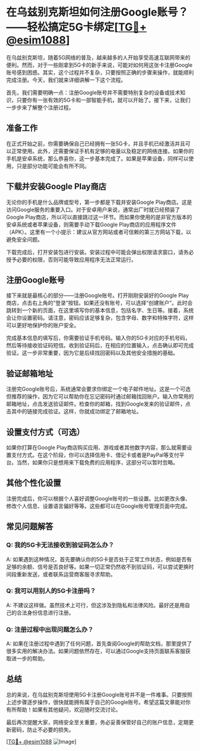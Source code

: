 # 在乌兹别克斯坦如何注册Google账号？——轻松搞定5G卡绑定[[TG💪+ @esim1088](https://t.me/s/esim1088)]

在乌兹别克斯坦，随着5G网络的普及，越来越多的人开始享受高速互联网带来的便利。然而，对于一些刚拿到5G卡的新手来说，可能对如何用这张卡注册Google账号感到困惑。其实，这个过程并不复杂，只要按照正确的步骤来操作，就能顺利完成注册。今天，我们就来详细讲解一下这个流程。

首先，我们需要明确一点：注册Google账号并不需要特别复杂的设备或技术知识，只要你有一张有效的5G卡和一部智能手机，就可以开始了。接下来，让我们一步步来了解整个注册过程。

## 准备工作

在正式开始之前，你需要确保自己已经拥有一张5G卡，并且手机已经激活并且可以正常使用。此外，还需要保证手机有足够的电量以及稳定的网络连接。如果你的手机是安卓系统，那么恭喜你，这一步基本完成了。如果是苹果设备，同样可以使用，只是部分功能可能会有所不同。

## 下载并安装Google Play商店

无论你的手机是什么品牌或型号，第一步都是下载并安装Google Play商店。这是访问Google服务的重要入口。对于安卓用户来说，通常出厂时就已经预装了Google Play商店，所以可以直接跳过这一环节。而如果你使用的是非官方版本的安卓系统或者苹果设备，则需要手动下载Google Play商店的应用程序文件（APK）。这里有一个小提示：建议从官方网站或者可信赖的第三方网站下载，以避免安全问题。

下载完成后，打开安装包进行安装。安装过程中可能会弹出权限请求窗口，请务必授予必要的权限，否则可能导致应用程序无法正常运行。

## 注册Google账号

接下来就是最核心的部分——注册Google账号。打开刚刚安装好的Google Play商店，点击右上角的“登录”按钮。如果还没有账号，可以选择“创建账户”。此时会跳转到一个新的页面，在这里填写你的基本信息，包括名字、生日等。接着，系统会让你设置密码。请注意，密码应该足够复杂，包含字母、数字和特殊字符，这样可以更好地保护你的账户安全。

完成基本信息的填写后，你需要验证手机号码。输入你的5G卡对应的手机号码，然后等待接收验证码短信。收到验证码后，在相应的位置输入，点击确认即可完成验证。这一步非常重要，因为它是后续找回密码以及其他安全措施的基础。

## 验证邮箱地址

注册完Google账号后，系统通常会要求你绑定一个电子邮件地址。这是一个可选但推荐的操作，因为它可以帮助你在忘记密码时通过邮箱找回账户。输入你常用的邮箱地址，点击发送验证邮件。检查你的邮箱，找到Google发来的验证邮件，点击其中的链接完成验证。这样，你就成功绑定了邮箱地址。

## 设置支付方式（可选）

如果你打算在Google Play商店购买应用、游戏或者其他数字内容，那么就需要设置支付方式。在这个阶段，你可以选择信用卡、借记卡或者是PayPal等支付平台。当然，如果你只是想用来下载免费的应用程序，这部分可以暂时忽略。

## 其他个性化设置

注册完成后，你可以根据个人喜好调整Google账号的一些设置。比如更改头像、修改个人信息、设置语言偏好等等。这些都可以在Google账号管理页面中完成。

## 常见问题解答

### Q: 我的5G卡无法接收到验证码怎么办？
A: 如果遇到这种情况，首先要确认你的5G卡是否处于正常工作状态，例如是否有足够的余额、信号是否良好等。如果一切正常仍然收不到验证码，可以尝试更换时间段重新发送，或者联系运营商客服寻求帮助。

### Q: 我可以用别人的5G卡注册吗？
A: 不建议这样做。虽然技术上可行，但这涉及到隐私和法律风险。最好还是用自己的合法身份信息进行注册。

### Q: 注册过程中出现问题怎么办？
A: 如果在注册过程中遇到了任何问题，首先查阅Google的帮助文档，那里提供了很多实用的解决办法。如果问题依然存在，可以通过Google支持页面联系客服获取进一步的帮助。

## 总结

总的来说，在乌兹别克斯坦使用5G卡注册Google账号并不是一件难事。只要按照上述步骤逐步操作，很快就能拥有属于自己的Google账号。希望这篇文章能对你有所帮助！如果有其他疑问，欢迎随时交流讨论。

最后再次提醒大家，网络安全至关重要，务必妥善保管好自己的账户信息，定期更新密码，防止不必要的损失。

[[TG💪+ @esim1088](https://t.me/s/esim1088) ![Image](https://i.postimg.cc/4NQfJmqS/Snipaste-2025-05-13-00-14-12.png)]